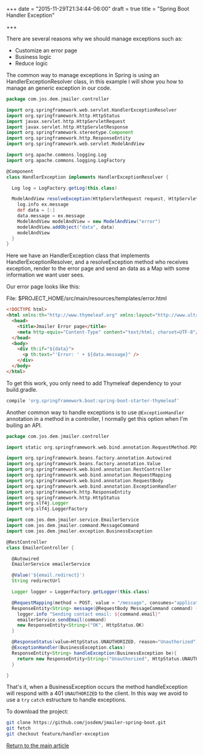+++
date = "2015-11-29T21:34:44-06:00"
draft = true
title = "Spring Boot Handler Exception"

+++

There are several reasons why we should manage exceptions such as:

* Customize an error page
* Business logic
* Reduce logic

The common way to manage exceptions in Spring is using an HandlerExceptionResolver class, in this example I will show you how to manage an generic exception in our code.

```groovy
package com.jos.dem.jmailer.controller

import org.springframework.web.servlet.HandlerExceptionResolver
import org.springframework.http.HttpStatus
import javax.servlet.http.HttpServletRequest
import javax.servlet.http.HttpServletResponse
import org.springframework.stereotype.Component
import org.springframework.http.ResponseEntity
import org.springframework.web.servlet.ModelAndView

import org.apache.commons.logging.Log
import org.apache.commons.logging.LogFactory

@Component
class HandlerException implements HandlerExceptionResolver {

  Log log = LogFactory.getLog(this.class)

  ModelAndView resolveException(HttpServletRequest request, HttpServletResponse response, Object handler, Exception ex){
    log.info ex.message
    def data = [:]
    data.message = ex.message
    ModelAndView modelAndView = new ModelAndView("error")
    modelAndView.addObject("data", data)
    modelAndView
  }
}
```

Here we have an HandlerException class that implements HandlerExceptionResolver, and a resolveException method who receives exception, render to the error page and send an data as a Map with some information we want user sees.

Our error page looks like this:

File: $PROJECT_HOME/src/main/resources/templates/error.html

```html
<!DOCTYPE html>
<html xmlns:th="http://www.thymeleaf.org" xmlns:layout="http://www.ultraq.net.nz/web/thymeleaf/layout">
  <head>
    <title>Jmailer Error page</title>
    <meta http-equiv="Content-Type" content="text/html; charset=UTF-8"/>
  </head>
  <body>
    <div th:if="${data}">
      <p th:text="'Error: ' + ${data.message}" />
    </div>
  </body>
</html>
```

To get this work, you only need to add Thymeleaf dependency to your build.gradle.

```groovy
compile 'org.springframework.boot:spring-boot-starter-thymeleaf'
```

Another common way to handle exceptions is to use `@ExceptionHandler` annotation in a method in a controller, I normally get this option when I'm builing an API.

```groovy
package com.jos.dem.jmailer.controller

import static org.springframework.web.bind.annotation.RequestMethod.POST

import org.springframework.beans.factory.annotation.Autowired
import org.springframework.beans.factory.annotation.Value
import org.springframework.web.bind.annotation.RestController
import org.springframework.web.bind.annotation.RequestMapping
import org.springframework.web.bind.annotation.RequestBody
import org.springframework.web.bind.annotation.ExceptionHandler
import org.springframework.http.ResponseEntity
import org.springframework.http.HttpStatus
import org.slf4j.Logger
import org.slf4j.LoggerFactory

import com.jos.dem.jmailer.service.EmailerService
import com.jos.dem.jmailer.command.MessageCommand
import com.jos.dem.jmailer.exception.BusinessException

@RestController
class EmailerController {

  @Autowired
  EmailerService emailerService

  @Value('${email.redirect}')
  String redirectUrl

  Logger logger = LoggerFactory.getLogger(this.class)

  @RequestMapping(method = POST, value = "/message", consumes="application/json")
  ResponseEntity<String> message(@RequestBody MessageCommand command) {
    logger.info "Sending contact email: ${command.email}"
    emailerService.sendEmail(command)
    new ResponseEntity<String>("OK", HttpStatus.OK)
  }

  @ResponseStatus(value=HttpStatus.UNAUTHORIZED, reason="Unauthorized")
  @ExceptionHandler(BusinessException.class)
  ResponseEntity<String> handleException(BusinessException be){
    return new ResponseEntity<String>("Unauthorized", HttpStatus.UNAUTHORIZED)
  }

}

```

That's it, when a BusinessException occurs the method handleException will respond with a 401 `UNAUTHORIZED` to the client. In this way we avoid to use a `try` `catch` estructure to handle exceptions.

To download the project:

```bash
git clone https://github.com/josdem/jmailer-spring-boot.git
git fetch
git checkout feature/handler-exception
```

[Return to the main article](/techtalk/spring)
